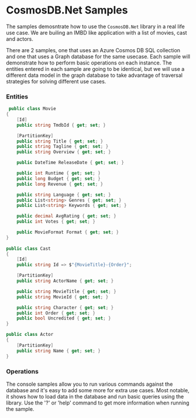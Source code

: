# CosmosDB.Net Samples

 The samples demosntrate how to use the `CosmosDB.Net` library in a real life use case. We are builing an IMBD like application with a list of movies, cast and actors.
 
 There are 2 samples, one that uses an Azure Cosmos DB SQL collection and one that uses a Graph database for the same usecase. Each sample will demonstrate how to perform basic operations on each instance.
 The entities entered in each sample are going to be identical, but we will use a different data model in the graph database to take advantage of traversal strategies for solving different use cases.
 
 ### Entities

``` csharp
 public class Movie
{
    [Id]
    public string TmdbId { get; set; }

    [PartitionKey]
    public string Title { get; set; }
    public string Tagline { get; set; }
    public string Overview { get; set; }

    public DateTime ReleaseDate { get; set; }

    public int Runtime { get; set; }
    public long Budget { get; set; }
    public long Revenue { get; set; }

    public string Language { get; set; }
    public List<string> Genres { get; set; }
    public List<string> Keywords { get; set; }

    public decimal AvgRating { get; set; }
    public int Votes { get; set; }

    public MovieFormat Format { get; set; }
}
 
public class Cast
{
    [Id]
    public string Id => $"{MovieTitle}-{Order}";

    [PartitionKey]
    public string ActorName { get; set; }

    public string MovieTitle { get; set; }
    public string MovieId { get; set; }

    public string Character { get; set; }
    public int Order { get; set; }
    public bool Uncredited { get; set; }
}

public class Actor
{
	[PartitionKey]
	public string Name { get; set; }
}
```

### Operations

The console samples allow you to run various commands against the database and it's easy to add some more for extra use cases. Most notable, it shows how to load data in the database and run basic queries using the library.
Use the '?' or 'help' command to get more information when running the sample.